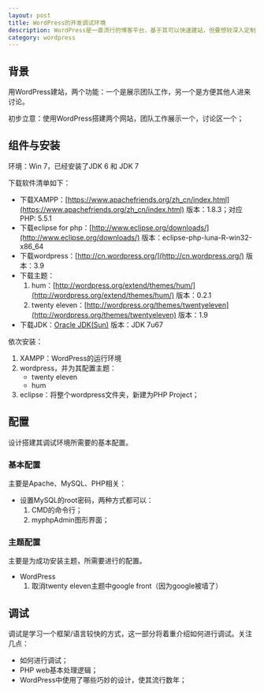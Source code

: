 ```yaml
---
layout: post
title: WordPress的开发调试环境
description: WordPress是一直流行的博客平台，基于其可以快速建站，但要想较深入定制，就需要对其运行架构有个基本了解
category: wordpress
---
```


## 背景

用WordPress建站，两个功能：一个是展示团队工作，另一个是方便其他人进来讨论。

初步立意：使用WordPress搭建两个网站，团队工作展示一个，讨论区一个；

## 组件与安装

环境：Win 7，已经安装了JDK 6 和 JDK 7

下载软件清单如下：

* 下载XAMPP：[https://www.apachefriends.org/zh_cn/index.html](https://www.apachefriends.org/zh_cn/index.html) 版本：1.8.3；对应PHP: 5.5.1
* 下载eclipse for php：[http://www.eclipse.org/downloads/](http://www.eclipse.org/downloads/)  版本：eclipse-php-luna-R-win32-x86_64
* 下载wordpress：[http://cn.wordpress.org/](http://cn.wordpress.org/) 版本：3.9
* 下载主题：
	1. hum：[http://wordpress.org/extend/themes/hum/](http://wordpress.org/extend/themes/hum/) 版本：0.2.1
	2. twenty eleven：[http://wordpress.org/themes/twentyeleven](http://wordpress.org/themes/twentyeleven) 版本：1.9
* 下载JDK：[Oracle JDK(Sun)](http://www.oracle.com/technetwork/java/javase/downloads/index.html) 版本：JDK 7u67

依次安装：

1. XAMPP：WordPress的运行环境
2. wordpress，并为其配置主题：
	* twenty eleven
	* hum
3. eclipse：将整个wordpress文件夹，新建为PHP Project；
	


## 配置

设计搭建其调试环境所需要的基本配置。

### 基本配置

主要是Apache、MySQL、PHP相关：

* 设置MySQL的root密码，两种方式都可以：
	1. CMD的命令行；
	2. myphpAdmin图形界面；

### 主题配置

主要是为成功安装主题，所需要进行的配置。

* WordPress
	1. 取消twenty eleven主题中google front（因为google被墙了）



## 调试

调试是学习一个框架/语言较快的方式，这一部分将着重介绍如何进行调试。关注几点：

* 如何进行调试；
* PHP web基本处理逻辑；
* WordPress中使用了哪些巧妙的设计，使其流行数年；






[NingG]:    http://ningg.github.com  "NingG"
